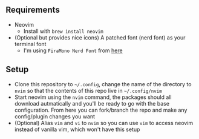 ## Requirements
- Neovim
    - Install with `brew install neovim`
- (Optional but provides nice icons) A patched font (nerd font) as your terminal font
    - I'm using `FiraMono Nerd Font` from [here](https://github.com/ryanoasis/nerd-fonts)

## Setup
- Clone this repository to `~/.config`, change the name of the directory to `nvim` so that the contents of this repo live in `~/.config/nvim`
- Start neovim using the `nvim` command, the packages should all download autmatically and you'll be ready to go with the base configuration. From here you can fork/branch the repo and make any config/plugin changes you want
- (Optional) Alias `vim` and `vi` to `nvim` so you can use `vim` to access neovim instead of vanilla vim, which won't have this setup
